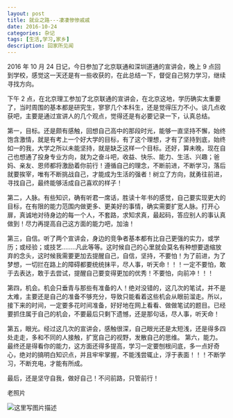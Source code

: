 ```yaml
---
layout: post
title: 就业之路---凄凄惨惨戚戚
date: 2016-10-24
categories: 杂记
tags: [生活,学习,家乡]
description: 回家所见闻
---
```



2016 年 10 月 24 日记，今日参加了北京联通和深圳道通的宣讲会，晚上 9 点回到学校，感觉这一天还是有一些收获的，在此总结一下，督促自己努力学习，继续寻找方向。

下午 2 点，在北京理工参加了北京联通的宣讲会，在北京这地，学历确实太重要了，当时周围的基本都是研究生，寥寥几个本科生，还是觉得压力不小。谈几点收获吧，主要是通过宣讲人的几个观点，觉得还是有必要记录一下，认真总结。 

第一，目标。还是颇有感触，回想自己高中的那段时光，能够一直坚持不懈，始终饱含激情，就是有考上一个好大学的目标，有了这个理想，才有了坚持到底，始终如一的我，大学之所以未能坚持，就是缺乏这样一个目标。还好，算未晚，现在自己也想通了投身专业方向，就为之奋斗吧，收益、快乐、能力、生活、兴趣；爸妈、亲友、恩师都将激励着你前行！遵循自己的理念，不断前进，不断学习，落后就要挨宰，唯有不断挑战自己，才能成为生活的强者！树立了方向，就勇往前进，寻找自己，最终能够活成自己喜欢的样子！

第二，人脉。有些知识，确有听君一席话，胜读十年书的感觉，自己要实现更大的目标，在有限的能力范围内做更多、更美好的事情，确实需要扩宽人脉。打开心扉，真诚地对待身边的每一个人，不套路，求知求真，最起码，答应别人的事认真做到！尽力再提高自己这方面的能力吧，加油！

第三，自信。听了两个宣讲会，身边的竞争者基本都有比自己更强的实力，或学历；或经验；或技艺........凡此等等。这时候自己的心里就会莫名有种想要退缩放弃的念头，这时候我需要更加去提醒自己，自信，坚持，不要怕！为了前进，为了梦想，一切拦在路上的障碍都要统统抹平，尽人事，听天命！！！一定不要怕，敢于去表达，敢于去尝试，提醒自己要变得更加的优秀！不要怕，向前冲！！！

第四，机会。机会只垂青与那些有准备的人！绝对没错的，这几次的笔试，并不是太难，主要还是自己的准备不够充分，导致只能看着这些机会从眼前溜走。所以，接下来的时间，一定要多花时间准备，好好地在网上看看、做做笔试的题目。已经要抓住属于自己的机会，不要最后只剩下遗憾，还是那句话，尽人事，听天命！

第五，眼光。经过这几次的宣讲会，感触很深，自己眼光还是太短浅，还是得多四处走走，多和不同的人接触，扩宽自己的视野，发散自己的思维。
第六，能力。最终还是得看你的能力，这方面还得多提高，学习一定要刨根问底，多一点好奇心，绝对的搞明白知识点，并且牢牢掌握，不能浅尝辄止，浮于表面！！！不断学习，不断充电，才能有所成。

最后，还是坚守自我，做好自己！不问前路，只管前行！

老照片

![这里写图片描述](http://img.blog.csdn.net/20161215223045300?watermark/2/text/aHR0cDovL2Jsb2cuY3Nkbi5uZXQvd3d0MTg4MTE3MDc5NzE=/font/5a6L5L2T/fontsize/400/fill/I0JBQkFCMA==/dissolve/70/gravity/SouthEast)